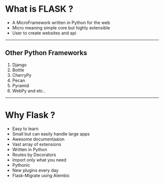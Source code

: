 # What is FLASK ?

- A MicroFramework written in Python for the web
- Micro meaning simple core but highly extensible
- User to create websites  and api

---

## Other Python Frameworks

1. Django
2. Bottle
3. CherryPy
4. Pecan
5. Pyramid
6. WebPy and etc..

---

# Why Flask ?

- Easy to learn
- Small but can easily handle large apps
- Awesome documentaaion
- Vast array of extensions
- Written in Python
- Routes by Decorators
- Import only what you need
- Pythonic
- New plugins every day
- Flask-Migrate using Alembic
